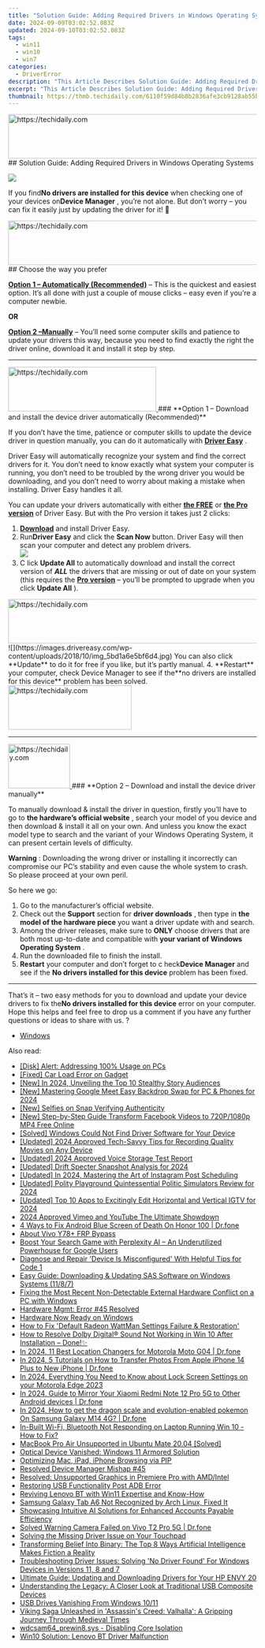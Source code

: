 ```yaml
---
title: "Solution Guide: Adding Required Drivers in Windows Operating Systems"
date: 2024-09-09T03:02:52.083Z
updated: 2024-09-10T03:02:52.083Z
tags:
  - win11
  - win10
  - win7
categories:
  - DriverError
description: "This Article Describes Solution Guide: Adding Required Drivers in Windows Operating Systems"
excerpt: "This Article Describes Solution Guide: Adding Required Drivers in Windows Operating Systems"
thumbnail: https://thmb.techidaily.com/6110f59d84b8b2836afe3cb9128ab55b4983bac7c041837cad5f3c0f9163df97.jpg
---
```


<!-- affiliate ads begin -->
<a href="https://ephamedtechinc.pxf.io/c/5597632/2136624/26400" target="_top" id="2136624">
  <img src="//a.impactradius-go.com/display-ad/26400-2136624" border="0" alt="https://techidaily.com" width="728" height="90"/>
</a>
<img height="0" width="0" src="https://ephamedtechinc.pxf.io/i/5597632/2136624/26400" style="position:absolute;visibility:hidden;" border="0" />
<!-- affiliate ads end -->
## Solution Guide: Adding Required Drivers in Windows Operating Systems

![](https://images.drivereasy.com/wp-content/uploads/2018/10/img_5bd1a2a4933cb.jpg)

 If you find**No drivers are installed for this device** when checking one of your devices on**Device Manager** , you’re not alone. But don’t worry – you can fix it easily just by updating the driver for it! 🙂

<!-- affiliate ads begin -->
<a href="https://unicoeye.pxf.io/c/5597632/2134242/18498" target="_top" id="2134242">
  <img src="//a.impactradius-go.com/display-ad/18498-2134242" border="0" alt="https://techidaily.com" width="728" height="90"/>
</a>
<img height="0" width="0" src="https://unicoeye.pxf.io/i/5597632/2134242/18498" style="position:absolute;visibility:hidden;" border="0" />
<!-- affiliate ads end -->
## Choose the way you prefer

**[Option 1 – Automatically (Recommended)](#O1)**  – This is the quickest and easiest option. It’s all done with just a couple of mouse clicks – easy even if you’re a computer newbie.

**OR**

**[Option 2 –Manually](https://cowinaudio.pxf.io/pyx40e)**  – You’ll need some computer skills and patience to update your drivers this way, because you need to find exactly the right the driver online, download it and install it step by step.

---

<!-- affiliate ads begin -->
<a href="https://aligracehair.sjv.io/c/5597632/2115932/19272" target="_top" id="2115932">
  <img src="//a.impactradius-go.com/display-ad/19272-2115932" border="0" alt="https://techidaily.com" width="300" height="90"/>
</a>
<img height="0" width="0" src="https://aligracehair.sjv.io/i/5597632/2115932/19272" style="position:absolute;visibility:hidden;" border="0" />
<!-- affiliate ads end -->
### **Option 1 – Download and install the device driver  automatically (Recommended)**

 If you don’t have the time, patience or computer skills to update the device  driver in question manually, you can do it automatically with **[Driver Easy](https://tools.techidaily.com/drivereasy/download/)**  .

 Driver Easy will automatically recognize your system and find the correct drivers for it. You don’t need to know exactly what system your computer is running, you don’t need to be troubled by the wrong driver you would be downloading, and you don’t need to worry about making a mistake when installing. Driver Easy handles it all.

 You can update your drivers automatically with either [**the FREE**](https://tools.techidaily.com/drivereasy/download/) or **[the Pro version](https://tools.techidaily.com/drivereasy/download/)**  of Driver Easy. But with the Pro version it takes just 2 clicks:

1. **[Download](https://tools.techidaily.com/drivereasy/download/)**  and install Driver Easy.
2. Run**Driver Easy** and click the **Scan Now** button. Driver Easy will then scan your computer and detect any problem drivers.  
![](https://images.drivereasy.com/wp-content/uploads/2018/10/img_5bd1a6cb5f5ff.jpg)
3. C  lick **Update All** to automatically download and install the correct version of **_ALL_**  the drivers that are missing or out of date on your system (this requires the **[Pro version](https://tools.techidaily.com/drivereasy/download/)**   – you’ll be prompted to upgrade when you click **Update All** ).  
<!-- affiliate ads begin -->
<a href="https://ephamedtechinc.pxf.io/c/5597632/2137229/26400" target="_top" id="2137229">
  <img src="//a.impactradius-go.com/display-ad/26400-2137229" border="0" alt="https://techidaily.com" width="728" height="90"/>
</a>
<img height="0" width="0" src="https://ephamedtechinc.pxf.io/i/5597632/2137229/26400" style="position:absolute;visibility:hidden;" border="0" />
<!-- affiliate ads end -->
![](https://images.drivereasy.com/wp-content/uploads/2018/10/img_5bd1a6e5bf6d4.jpg) You can also click **Update**   to do it for free if you like, but it’s partly manual.
4. **Restart**   your computer, check Device Manager to see if the**no drivers are installed for this device** problem has been solved.
<!-- affiliate ads begin -->
<a href="https://aligracehair.sjv.io/c/5597632/2115930/19272" target="_top" id="2115930">
  <img src="//a.impactradius-go.com/display-ad/19272-2115930" border="0" alt="https://techidaily.com" width="250" height="90"/>
</a>
<img height="0" width="0" src="https://aligracehair.sjv.io/i/5597632/2115930/19272" style="position:absolute;visibility:hidden;" border="0" />
<!-- affiliate ads end -->

---

<!-- affiliate ads begin -->
<a href="https://aligracehair.sjv.io/c/5597632/2115927/19272" target="_top" id="2115927">
  <img src="//a.impactradius-go.com/display-ad/19272-2115927" border="0" alt="https://techidaily.com" width="125" height="90"/>
</a>
<img height="0" width="0" src="https://aligracehair.sjv.io/i/5597632/2115927/19272" style="position:absolute;visibility:hidden;" border="0" />
<!-- affiliate ads end -->
### **Option 2 – Download and install the device driver  manually**

 To manually download & install the driver in question, firstly you’ll have to go to   **the hardware’s official website** , search your model of you device and then download & install it all on your own. And unless you know the exact model type to search and the variant of your Windows Operating System, it can present certain levels of difficulty.

**Warning** : Downloading the wrong driver or installing it incorrectly can compromise our PC’s stability and even cause the whole system to crash. So please proceed at your own peril.

So here we go:

1. Go to the manufacturer’s official website.
2. Check out the **Support**   section for **driver downloads** , then type in **the model of the hardware piece**   you want a driver update with and search.
3. Among the driver releases, make sure to **ONLY**   choose drivers that are both most up-to-date and compatible with **your variant of Windows Operating System** .
4. Run the downloaded file to finish the install.
5. **Restart**   your computer and don’t forget to c heck**Device Manager** and see if the **No drivers installed for this device** problem has been fixed.

---

 That’s it – two easy methods for you to download and update your device  drivers to fix the**No drivers installed for this device**  error on your computer. Hope this helps and feel free to drop us a comment if you have any further questions or ideas to share with us. ?

* [Windows](https://tools.techidaily.com/drivereasy/download/)

<ins class="adsbygoogle"
     style="display:block"
     data-ad-format="autorelaxed"
     data-ad-client="ca-pub-7571918770474297"
     data-ad-slot="1223367746"></ins>



<ins class="adsbygoogle"
     style="display:block"
     data-ad-client="ca-pub-7571918770474297"
     data-ad-slot="8358498916"
     data-ad-format="auto"
     data-full-width-responsive="true"></ins>



<span class="atpl-alsoreadstyle">Also read:</span>
<div><ul>
<li><a href="https://driver-error.techidaily.com/disk-alert-addressing-100-usage-on-pcs/"><u>[Disk] Alert: Addressing 100% Usage on PCs</u></a></li>
<li><a href="https://driver-error.techidaily.com/fixed-car-load-error-on-gadget/"><u>[Fixed] Car Load Error on Gadget</u></a></li>
<li><a href="https://instagram-clips.techidaily.com/new-in-2024-unveiling-the-top-10-stealthy-story-audiences/"><u>[New] In 2024, Unveiling the Top 10 Stealthy Story Audiences</u></a></li>
<li><a href="https://on-screen-recording.techidaily.com/new-mastering-google-meet-easy-backdrop-swap-for-pc-and-phones-for-2024/"><u>[New] Mastering Google Meet Easy Backdrop Swap for PC & Phones for 2024</u></a></li>
<li><a href="https://instagram-video-recordings.techidaily.com/new-selfies-on-snap-verifying-authenticity/"><u>[New] Selfies on Snap Verifying Authenticity</u></a></li>
<li><a href="https://facebook-videos.techidaily.com/new-step-by-step-guide-transform-facebook-videos-to-720p1080p-mp4-free-online/"><u>[New] Step-by-Step Guide Transform Facebook Videos to 720P/1080p MP4 Free Online</u></a></li>
<li><a href="https://driver-error.techidaily.com/solved-windows-could-not-find-driver-software-for-your-device/"><u>[Solved] Windows Could Not Find Driver Software for Your Device</u></a></li>
<li><a href="https://screen-mirroring-recording.techidaily.com/updated-2024-approved-tech-savvy-tips-for-recording-quality-movies-on-any-device/"><u>[Updated] 2024 Approved Tech-Savvy Tips for Recording Quality Movies on Any Device</u></a></li>
<li><a href="https://desktop-recording.techidaily.com/updated-2024-approved-voice-storage-test-report/"><u>[Updated] 2024 Approved Voice Storage Test Report</u></a></li>
<li><a href="https://article-posts.techidaily.com/updated-drift-specter-snapshot-analysis-for-2024/"><u>[Updated] Drift Specter Snapshot Analysis for 2024</u></a></li>
<li><a href="https://instagram-video-files.techidaily.com/updated-in-2024-mastering-the-art-of-instagram-post-scheduling/"><u>[Updated] In 2024, Mastering the Art of Instagram Post Scheduling</u></a></li>
<li><a href="https://video-capture.techidaily.com/updated-polity-playground-quintessential-politic-simulators-review-for-2024/"><u>[Updated] Polity Playground Quintessential Politic Simulators Review for 2024</u></a></li>
<li><a href="https://instagram-video-recordings.techidaily.com/updated-top-10-apps-to-excitingly-edit-horizontal-and-vertical-igtv-for-2024/"><u>[Updated] Top 10 Apps to Excitingly Edit Horizontal and Vertical IGTV for 2024</u></a></li>
<li><a href="https://facebook-record-videos.techidaily.com/2024-approved-vimeo-and-youtube-the-ultimate-showdown/"><u>2024 Approved Vimeo and YouTube The Ultimate Showdown</u></a></li>
<li><a href="https://howto.techidaily.com/4-ways-to-fix-android-blue-screen-of-death-on-honor-100-drfone-by-drfone-fix-android-problems-fix-android-problems/"><u>4 Ways to Fix Android Blue Screen of Death On Honor 100 | Dr.fone</u></a></li>
<li><a href="https://bypass-frp.techidaily.com/about-vivo-y78plus-frp-bypass-by-drfone-android/"><u>About Vivo Y78+ FRP Bypass</u></a></li>
<li><a href="https://tech-revival.techidaily.com/boost-your-search-game-with-perplexity-ai-an-underutilized-powerhouse-for-google-users/"><u>Boost Your Search Game with Perplexity AI – An Underutilized Powerhouse for Google Users</u></a></li>
<li><a href="https://driver-error.techidaily.com/diagnose-and-repair-device-is-misconfigured-with-helpful-tips-for-code-1/"><u>Diagnose and Repair 'Device Is Misconfigured' With Helpful Tips for Code 1</u></a></li>
<li><a href="https://hardware-help.techidaily.com/easy-guide-downloading-and-updating-sas-software-on-windows-systems-1187/"><u>Easy Guide: Downloading & Updating SAS Software on Windows Systems (11/8/7)</u></a></li>
<li><a href="https://driver-error.techidaily.com/fixing-the-most-recent-non-detectable-external-hardware-conflict-on-a-pc-with-windows/"><u>Fixing the Most Recent Non-Detectable External Hardware Conflict on a PC with Windows</u></a></li>
<li><a href="https://driver-error.techidaily.com/hardware-mgmt-error-45-resolved/"><u>Hardware Mgmt: Error #45 Resolved</u></a></li>
<li><a href="https://driver-error.techidaily.com/hardware-now-ready-on-windows/"><u>Hardware Now Ready on Windows</u></a></li>
<li><a href="https://driver-error.techidaily.com/how-to-fix-default-radeon-wattman-settings-failure-and-restoration/"><u>How to Fix 'Default Radeon WattMan Settings Failure & Restoration'</u></a></li>
<li><a href="https://driver-error.techidaily.com/how-to-resolve-dolby-digital-sound-not-working-in-win-10-after-installation-done/"><u>How to Resolve Dolby Digital® Sound Not Working in Win 10 After Installation – Done!✨</u></a></li>
<li><a href="https://fix-guide.techidaily.com/in-2024-11-best-location-changers-for-motorola-moto-g04-drfone-by-drfone-virtual-android/"><u>In 2024, 11 Best Location Changers for Motorola Moto G04 | Dr.fone</u></a></li>
<li><a href="https://iphone-transfer.techidaily.com/in-2024-5-tutorials-on-how-to-transfer-photos-from-apple-iphone-14-plus-to-new-iphone-drfone-by-drfone-transfer-from-ios/"><u>In 2024, 5 Tutorials on How to Transfer Photos From Apple iPhone 14 Plus to New iPhone | Dr.fone</u></a></li>
<li><a href="https://easy-unlock-android.techidaily.com/in-2024-everything-you-need-to-know-about-lock-screen-settings-on-your-motorola-edge-2023-by-drfone-android/"><u>In 2024, Everything You Need to Know about Lock Screen Settings on your Motorola Edge 2023</u></a></li>
<li><a href="https://screen-mirror.techidaily.com/in-2024-guide-to-mirror-your-xiaomi-redmi-note-12-pro-5g-to-other-android-devices-drfone-by-drfone-android/"><u>In 2024, Guide to Mirror Your Xiaomi Redmi Note 12 Pro 5G to Other Android devices | Dr.fone</u></a></li>
<li><a href="https://change-location.techidaily.com/in-2024-how-to-get-the-dragon-scale-and-evolution-enabled-pokemon-on-samsung-galaxy-m14-4g-drfone-by-drfone-virtual-android/"><u>In 2024, How to get the dragon scale and evolution-enabled pokemon On Samsung Galaxy M14 4G? | Dr.fone</u></a></li>
<li><a href="https://driver-error.techidaily.com/in-built-wi-fi-bluetooth-not-responding-on-laptop-running-win-10-how-to-fix/"><u>In-Built Wi-Fi, Bluetooth Not Responding on Laptop Running Win 10 - How to Fix?</u></a></li>
<li><a href="https://driver-error.techidaily.com/macbook-pro-air-unsupported-in-ubuntu-mate-2004-solved/"><u>MacBook Pro Air Unsupported in Ubuntu Mate 20.04 [Solved]</u></a></li>
<li><a href="https://driver-error.techidaily.com/optical-device-vanished-windows-11-armored-solution/"><u>Optical Device Vanished: Windows 11 Armored Solution</u></a></li>
<li><a href="https://article-tips.techidaily.com/optimizing-mac-ipad-iphone-browsing-via-pip/"><u>Optimizing Mac, iPad, iPhone Browsing via PIP</u></a></li>
<li><a href="https://driver-error.techidaily.com/resolved-device-manager-mishap-45/"><u>Resolved Device Manager Mishap #45</u></a></li>
<li><a href="https://driver-error.techidaily.com/resolved-unsupported-graphics-in-premiere-pro-with-amdintel/"><u>Resolved: Unsupported Graphics in Premiere Pro with AMD/Intel</u></a></li>
<li><a href="https://driver-error.techidaily.com/restoring-usb-functionality-post-adb-error/"><u>Restoring USB Functionality Post ADB Error</u></a></li>
<li><a href="https://driver-error.techidaily.com/reviving-lenovo-bt-with-win11-expertise-and-know-how/"><u>Reviving Lenovo BT with Win11 Expertise and Know-How</u></a></li>
<li><a href="https://driver-error.techidaily.com/samsung-galaxy-tab-a6-not-recognized-by-arch-linux-fixed-it/"><u>Samsung Galaxy Tab A6 Not Recognized by Arch Linux, Fixed It</u></a></li>
<li><a href="https://solve-marvelous.techidaily.com/showcasing-intuitive-ai-solutions-for-enhanced-accounts-payable-efficiency/"><u>Showcasing Intuitive AI Solutions for Enhanced Accounts Payable Efficiency</u></a></li>
<li><a href="https://fix-guide.techidaily.com/solved-warning-camera-failed-on-vivo-t2-pro-5g-drfone-by-drfone-fix-android-problems-fix-android-problems/"><u>Solved Warning Camera Failed on Vivo T2 Pro 5G | Dr.fone</u></a></li>
<li><a href="https://driver-error.techidaily.com/solving-the-missing-driver-issue-on-your-touchpad/"><u>Solving the Missing Driver Issue on Your Touchpad</u></a></li>
<li><a href="https://tech-revival.techidaily.com/transforming-belief-into-binary-the-top-8-ways-artificial-intelligence-makes-fiction-a-reality/"><u>Transforming Belief Into Binary: The Top 8 Ways Artificial Intelligence Makes Fiction a Reality</u></a></li>
<li><a href="https://driver-error.techidaily.com/troubleshooting-driver-issues-solving-no-driver-found-for-windows-devices-in-versions-11-8-and-7/"><u>Troubleshooting Driver Issues: Solving 'No Driver Found' For Windows Devices in Versions 11, 8 and 7</u></a></li>
<li><a href="https://driver-error.techidaily.com/ultimate-guide-updating-and-downloading-drivers-for-your-hp-envy-20/"><u>Ultimate Guide: Updating and Downloading Drivers for Your HP ENVY 20</u></a></li>
<li><a href="https://driver-error.techidaily.com/understanding-the-legacy-a-closer-look-at-traditional-usb-composite-devices/"><u>Understanding the Legacy: A Closer Look at Traditional USB Composite Devices</u></a></li>
<li><a href="https://driver-error.techidaily.com/usb-drives-vanishing-from-windows-1011/"><u>USB Drives Vanishing From Windows 10/11</u></a></li>
<li><a href="https://driver-error.techidaily.com/viking-saga-unleashed-in-assassins-creed-valhalla-a-gripping-journey-through-medieval-times/"><u>Viking Saga Unleashed in 'Assassin's Creed: Valhalla': A Gripping Journey Through Medieval Times</u></a></li>
<li><a href="https://driver-error.techidaily.com/wdcsam64prewin8sys-disabling-core-isolation/"><u>wdcsam64_prewin8.sys - Disabling Core Isolation</u></a></li>
<li><a href="https://driver-error.techidaily.com/win10-solution-lenovo-bt-driver-malfunction/"><u>Win10 Solution: Lenovo BT Driver Malfunction</u></a></li>
</ul></div>
